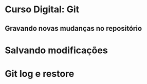 # Curso Digital: Git

## Gravando novas mudanças no repositório
# Salvando modificações

# Git log e restore





